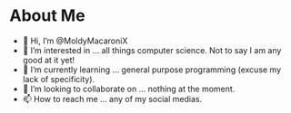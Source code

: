 # About Me

- 👋 Hi, I’m @MoldyMacaroniX
- 👀 I’m interested in ... all things computer science. Not to say I am any good at it yet!
- 🌱 I’m currently learning ... general purpose programming (excuse my lack of specificity).
- 💞️ I’m looking to collaborate on ... nothing at the moment.
- 📫 How to reach me ... any of my social medias.

<!---
MoldyMacaroniX/MoldyMacaroniX is a ✨ special ✨ repository because its `README.md` (this file) appears on your GitHub profile.
You can click the Preview link to take a look at your changes.
--->
